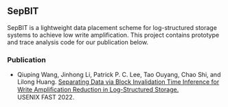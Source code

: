 ## SepBIT
SepBIT is a lightweight data placement scheme for log-structured storage systems to achieve low write amplification. This project contains prototype and trace analysis code for our publication below.

### Publication
* Qiuping Wang, Jinhong Li, Patrick P. C. Lee, Tao Ouyang, Chao Shi, and Lilong Huang.
[Separating Data via Block Invalidation Time Inference for Write Ampliﬁcation Reduction in Log-Structured Storage.](https://www.cse.cuhk.edu.hk/~pclee/www/pubs/fast22_sepbit.pdf)  
USENIX FAST 2022.
